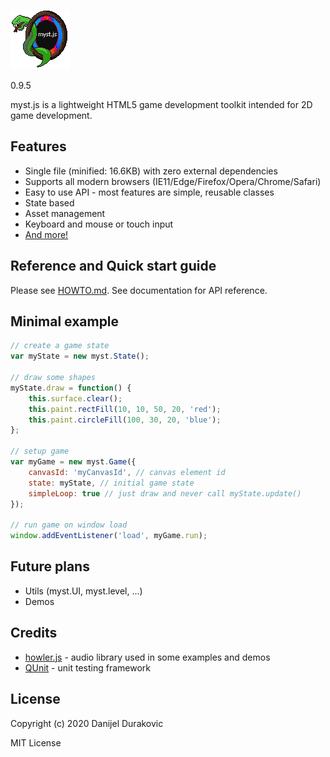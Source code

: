 ![myst.js](/logo.png?raw=true)

0.9.5

myst.js is a lightweight HTML5 game development toolkit intended for 2D game development.

## Features

- Single file (minified: 16.6KB) with zero external dependencies
- Supports all modern browsers (IE11/Edge/Firefox/Opera/Chrome/Safari)
- Easy to use API - most features are simple, reusable classes
- State based
- Asset management
- Keyboard and mouse or touch input
- [And more!](HOWTO.md)

## Reference and Quick start guide

Please see [HOWTO.md](HOWTO.md). See documentation for API reference.

## Minimal example

```javascript
// create a game state
var myState = new myst.State();

// draw some shapes
myState.draw = function() {
	this.surface.clear();
	this.paint.rectFill(10, 10, 50, 20, 'red');
	this.paint.circleFill(100, 30, 20, 'blue');
};

// setup game
var myGame = new myst.Game({
	canvasId: 'myCanvasId', // canvas element id
	state: myState, // initial game state
	simpleLoop: true // just draw and never call myState.update()
});

// run game on window load
window.addEventListener('load', myGame.run);
```

## Future plans

- Utils (myst.UI, myst.level, ...)
- Demos

## Credits

- [howler.js](https://howlerjs.com/) - audio library used in some examples and demos
- [QUnit](https://qunitjs.com/) - unit testing framework

## License

Copyright (c) 2020 Danijel Durakovic

MIT License
